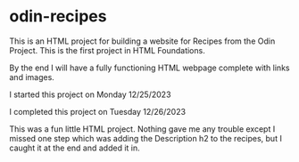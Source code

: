 # odin-recipes

This is an HTML project for building a website for Recipes from the Odin Project.
This is the first project in HTML Foundations.

By the end I will have a fully functioning HTML webpage complete with links and images.

I started this project on Monday 12/25/2023 

I completed this project on Tuesday 12/26/2023

This was a fun little HTML project. Nothing gave me any trouble except I missed
one step which was adding the Description h2 to the recipes, but I caught it at the end and added it in. 
